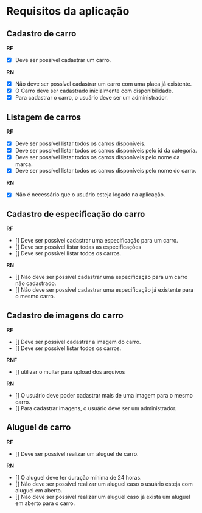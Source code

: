 # Requisitos da aplicação

## Cadastro de carro

**RF**
- [x] Deve ser possível cadastrar um carro.

**RN**
- [x] Não deve ser possível cadastrar um carro com uma placa já existente.
- [x] O Carro deve ser cadastrado inicialmente com disponibilidade.
- [x] Para cadastrar o carro, o usuário deve ser um administrador.

## Listagem de carros

**RF**
- [x] Deve ser possível listar todos os carros disponíveis.
- [x] Deve ser possível listar todos os carros disponíveis pelo id da categoria.
- [x] Deve ser possível listar todos os carros disponíveis pelo nome da marca.
- [x] Deve ser possível listar todos os carros disponíveis pelo nome do carro.

**RN**
- [x] Não é necessário que o usuário esteja logado na aplicação.

## Cadastro de especificação do carro

**RF**
- [] Deve ser possível cadastrar uma especificação para um carro.
- [] Deve ser possível listar todas as especificações
- [] Deve ser possível listar todos os carros.

**RN** 
- [] Não deve ser possível cadastrar uma especificação para um carro não cadastrado.
- [] Não deve ser possível cadastrar uma especificação já existente para o mesmo carro.

## Cadastro de imagens do carro

**RF**
- [] Deve ser possível cadastrar a imagem do carro.
- [] Deve ser possível listar todos os carros.

**RNF**
- [] utilizar o multer para upload dos arquivos

**RN**
- [] O usuário deve poder cadastrar mais de uma imagem para o mesmo carro.
- [] Para cadastrar imagens, o usuário deve ser um administrador.

## Aluguel de carro

**RF**
- [] Deve ser possível realizar um aluguel de carro.

**RN**
- [] O aluguel deve ter duração mínima de 24 horas.
- [] Não deve ser possível realizar um aluguel caso o usuário esteja com aluguel em aberto.
- [] Não deve ser possível realizar um aluguel caso já exista um aluguel em aberto para o carro.
